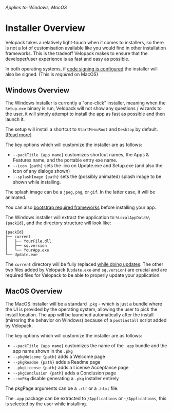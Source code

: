 *Applies to: Windows, MacOS*

# Installer Overview
Velopack takes a relatively light-touch when it comes to installers, so there is not a lot of customisation available like you would find in other installation frameworks. This is the tradeoff Velopack makes to ensure that the developer/user experience is as fast and easy as possible.

In both operating systems, if [code signing is configured](signing.md) the installer will also be signed. (This is _required_ on MacOS)

## Windows Overview
The Windows installer is currently a "one-click" installer, meaning when the `Setup.exe` binary is run, Velopack will not show any questions / wizards to the user, it will simply attempt to install the app as fast as possible and then launch it. 

The setup will install a shortcut to `StartMenuRoot` and `Desktop` by default. [[Read more]](../updating/shortcuts.md)

The key options which will customize the installer are as follows:
- `--packTitle {app name}` customizes shortcut names, the Apps & Features name, and the portable entry exe name.
- `--icon {path}` sets the .ico on Update.exe and Setup.exe (and also the icon of any dialogs shown)
- `--splashImage {path}` sets the (possibly animated) splash image to be shown while installing.

The splash image can be a `jpeg`, `png`, or `gif`. In the latter case, it will be animated.

You can also [bootstrap required frameworks](bootstrapping.md) before installing your app.

The Windows installer will extract the application to `%LocalAppData%\{packId}`, and the directory structure will look like:

```
{packId}
├── current
│   ├── YourFile.dll
│   ├── sq.version
│   └── YourApp.exe
└── Update.exe
```

The `current` directory will be fully replaced [while doing updates](../updating/overview.md). The other two files added by Velopack (`Update.exe` and `sq.version`) are crucial and are required files for Velopack to be able to properly update your application.

## MacOS Overview
The MacOS installer will be a standard `.pkg` - which is just a bundle where the UI is provided by the operating system, allowing the user to pick the install location. The app will be launched automatically after the install (mirroring the behavior on Windows) because of a `postinstall` script added by Velopack.

The key options which will customize the installer are as follows:
- `--packTitle {app name}` customizes the name of the `.app` bundle and the app name shown in the `.pkg`
- `--pkgWelcome {path}` adds a Welcome page
- `--pkgReadme {path}` adds a Readme page
- `--pkgLicense {path}` adds a License Acceptance page
- `--pkgConclusion {path}` adds a Conclusion page
- `--noPkg` disable generating a `.pkg` installer entirely

The pkgPage arguments can be a `.rtf` or a `.html` file.

The `.app` package can be extracted to `/Applications` or `~/Applications`, this is selected by the user while installing.